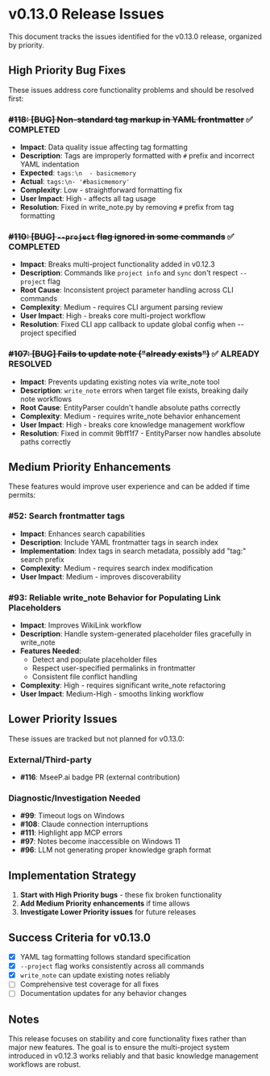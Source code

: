 # v0.13.0 Release Issues

This document tracks the issues identified for the v0.13.0 release, organized by priority.

## High Priority Bug Fixes

These issues address core functionality problems and should be resolved first:

### ~~#118: [BUG] Non-standard tag markup in YAML frontmatter~~ ✅ COMPLETED
- **Impact**: Data quality issue affecting tag formatting
- **Description**: Tags are improperly formatted with `#` prefix and incorrect YAML indentation
- **Expected**: `tags:\n  - basicmemory`
- **Actual**: `tags:\n- '#basicmemory'`
- **Complexity**: Low - straightforward formatting fix
- **User Impact**: High - affects all tag usage
- **Resolution**: Fixed in write_note.py by removing `#` prefix from tag formatting

### ~~#110: [BUG] `--project` flag ignored in some commands~~ ✅ COMPLETED
- **Impact**: Breaks multi-project functionality added in v0.12.3
- **Description**: Commands like `project info` and `sync` don't respect `--project` flag
- **Root Cause**: Inconsistent project parameter handling across CLI commands
- **Complexity**: Medium - requires CLI argument parsing review
- **User Impact**: High - breaks core multi-project workflow
- **Resolution**: Fixed CLI app callback to update global config when --project specified

### ~~#107: [BUG] Fails to update note ("already exists")~~ ✅ ALREADY RESOLVED
- **Impact**: Prevents updating existing notes via write_note tool
- **Description**: `write_note` errors when target file exists, breaking daily note workflows
- **Root Cause**: EntityParser couldn't handle absolute paths correctly
- **Complexity**: Medium - requires write_note behavior enhancement
- **User Impact**: High - breaks core knowledge management workflow
- **Resolution**: Fixed in commit 9bff1f7 - EntityParser now handles absolute paths correctly

## Medium Priority Enhancements

These features would improve user experience and can be added if time permits:

### #52: Search frontmatter tags
- **Impact**: Enhances search capabilities
- **Description**: Include YAML frontmatter tags in search index
- **Implementation**: Index tags in search metadata, possibly add "tag:" search prefix
- **Complexity**: Medium - requires search index modification
- **User Impact**: Medium - improves discoverability

### #93: Reliable write_note Behavior for Populating Link Placeholders
- **Impact**: Improves WikiLink workflow
- **Description**: Handle system-generated placeholder files gracefully in write_note
- **Features Needed**:
  - Detect and populate placeholder files
  - Respect user-specified permalinks in frontmatter
  - Consistent file conflict handling
- **Complexity**: High - requires significant write_note refactoring
- **User Impact**: Medium-High - smooths linking workflow

## Lower Priority Issues

These issues are tracked but not planned for v0.13.0:

### External/Third-party
- **#116**: MseeP.ai badge PR (external contribution)

### Diagnostic/Investigation Needed
- **#99**: Timeout logs on Windows
- **#108**: Claude connection interruptions
- **#111**: Highlight app MCP errors
- **#97**: Notes become inaccessible on Windows 11
- **#96**: LLM not generating proper knowledge graph format

## Implementation Strategy

1. **Start with High Priority bugs** - these fix broken functionality
2. **Add Medium Priority enhancements** if time allows
3. **Investigate Lower Priority issues** for future releases

## Success Criteria for v0.13.0

- [x] YAML tag formatting follows standard specification
- [x] `--project` flag works consistently across all commands
- [x] `write_note` can update existing notes reliably
- [ ] Comprehensive test coverage for all fixes
- [ ] Documentation updates for any behavior changes

## Notes

This release focuses on stability and core functionality fixes rather than major new features. The goal is to ensure the multi-project system introduced in v0.12.3 works reliably and that basic knowledge management workflows are robust.